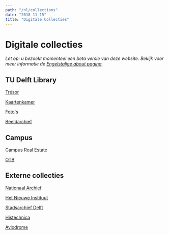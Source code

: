 ```yaml
---
path: "/nl/collections"
date: "2018-11-15"
title: "Digitale Collecties"
---
```


# Digitale collecties

*Let op: u bezoekt momenteel een beta versie van deze website.*
*Bekijk voor meer informatie de [Engelstalige about pagina](/en/about/).*

## TU Delft Library

<div class="blocks">

<div class="block purple tint cutcorners w-4 h-4 image">

[Trésor](/nl/collections/lib-tresor)
</div>
<div class="block purple tint cutcorners w-4 h-4 image">

[Kaartenkamer](/nl/collections/lib-kaartenkamer)
</div>
<div class="block purple tint cutcorners w-4 h-4 image">

[Foto's](/nl/collections/lib-fotografie)
</div>
<div class="block purple tint cutcorners w-4 h-4 image">

[Beeldarchief](/nl/collections/lib-fotoarchief)
</div>

</div>

## Campus

<div class="blocks">

<div class="block purple tint cutcorners w-4 h-4 image">

[Campus Real Estate](/nl/collections/tu-cre-tib)
</div>
<div class="block purple tint cutcorners w-4 h-4 image">

[OTB](/nl/collections/tu-bk-otb-fotoarchief)
</div>

</div>

## Externe collecties

<div class="blocks">

<div class="block purple tint cutcorners w-4 h-4 image">

[Nationaal Archief](/nl/collections/ex-na)
</div>
<div class="block purple tint cutcorners w-4 h-4 image">

[Het Nieuwe Instituut](/nl/collections/ex-hni)
</div>
<div class="block purple tint cutcorners w-4 h-4 image">

[Stadsarchief Delft](/nl/collections/ex-stadsarchief-delft)
</div>
<div class="block purple tint cutcorners w-4 h-4 image">

[Histechnica](/nl/collections/ex-histechnica)
</div>
<div class="block purple tint cutcorners w-4 h-4 image">

[Aviodrome](/nl/collections/ex-aviodrome)
</div>

</div>